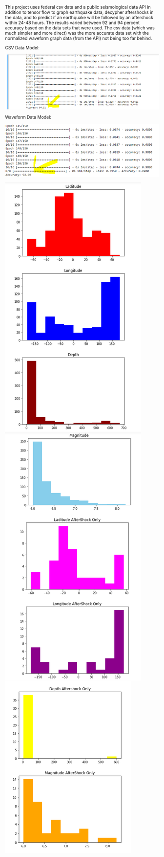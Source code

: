 This project uses federal csv data and a public seismological data API in addition to tensor flow
to graph earthquake data, decypher aftershocks in the data, and to predict if an earthquake will
be followed by an aftershock within 24-48 hours. The results varied between 92 and 94 percent accuracy
based on the data sets that were used. The csv data (which was much simpler and more direct) was the more
accurate data set with the normalized waveform graph data (from the API) not being too far behind.

CSV Data Model:

![alt text](./accuracy.PNG)


Waveform Data Model:

![alt text](./acc2.PNG)


![alt text](./graphs1.PNG)
![alt text](./graphs2.PNG)
![alt text](./graphs3.PNG)
